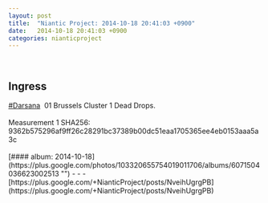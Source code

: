 ```yaml
---
layout: post
title:  "Niantic Project: 2014-10-18 20:41:03 +0900"
date:   2014-10-18 20:41:03 +0900
categories: nianticproject
---
```

<div class="shared"><br /><h2>Ingress</h2> <a rel="nofollow" class="ot-hashtag" href="https://plus.google.com/s/%23Darsana">#Darsana</a>  01 Brussels Cluster 1 Dead Drops.<br /><br />Measurement 1 SHA256: 9362b575296af9ff26c28291bc37389b00dc51eaa1705365ee4eb0153aaa5a3c<br /><br /></div>
[#### album: 2014-10-18](https://plus.google.com/photos/103320655754019011706/albums/6071504036623002513 "")
- - -
[https://plus.google.com/+NianticProject/posts/NveihUgrgPB](https://plus.google.com/+NianticProject/posts/NveihUgrgPB)
